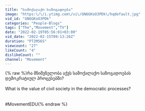 ```yaml
---
title: "სამოქალაქო საზოგადოება"
image: "https:\/\/i.ytimg.com\/vi\/GN6GKoO3PDk\/hqdefault.jpg"
vid_id: "GN6GKoO3PDk"
categories: "People-Blogs"
tags: ["The","Movement","TV"]
date: "2022-02-19T05:56:01+03:00"
vid_date: "2022-02-15T09:13:26Z"
duration: "PT2M56S"
viewcount: "27"
likeCount: "4"
dislikeCount: ""
channel: "Movement"
---
```

{% raw %}რა მნიშვნელობა აქვს სამოქალაქო საზოგადოებას დემოკრატიულ პროცესებში?<br /><br />What is the value of civil society in the democratic processes? <br /><br /><br />#MovementEDU{% endraw %}
